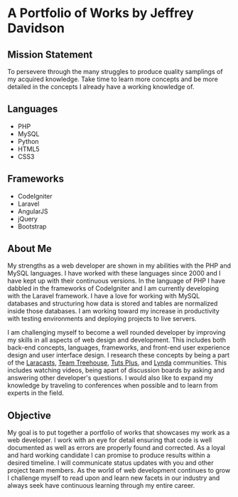 # A Portfolio of Works by Jeffrey Davidson

## Mission Statement
To persevere through the many struggles to produce quality samplings of my acquired knowledge. Take time to learn more concepts and be more detailed in the concepts I already have a working knowledge of.

## Languages

* PHP
* MySQL
* Python
* HTML5
* CSS3

## Frameworks
* CodeIgniter
* Laravel
* AngularJS
* jQuery
* Bootstrap

## About Me

My strengths as a web developer are shown in my abilities with the PHP and MySQL languages. I have worked with these languages since 2000 and I have kept up with their continuous versions. In the language of PHP I have dabbled in the frameworks of CodeIgniter and I am currently developing with the Laravel framework. I have a love for working with MySQL databases and structuring how data is stored and tables are normalized inside those databases. I am working toward my increase in productivity with testing environments and deploying projects to live servers.

I am challenging myself to become a well rounded developer by improving my skills in all aspects of web design and development. This includes both back-end concepts, languages, frameworks, and front-end user experience design and user interface design. I research these concepts by being a part of the [Laracasts](https://laracasts.com), [Team Treehouse](https://teamtreehouse.com), [Tuts Plus](http://tutsplus.com), and [Lynda](http://lynda.com) communities. This includes watching videos, being apart of discussion boards by asking and answering other developer's questions. I would also like to expand my knowledge by traveling to conferences when possible and to learn from experts in the field.

## Objective
My goal is to put together a portfolio of works that showcases my work as a web developer. I work with an eye for detail ensuring that code is well documented as well as errors are properly found and corrected. As a loyal and hard working candidate I can promise to produce results within a desired timeline. I will communicate status updates with you and other project team members. As the world of web development continues to grow I challenge myself to read upon and learn new facets in our industry and always seek have continuous learning through my entire career. 